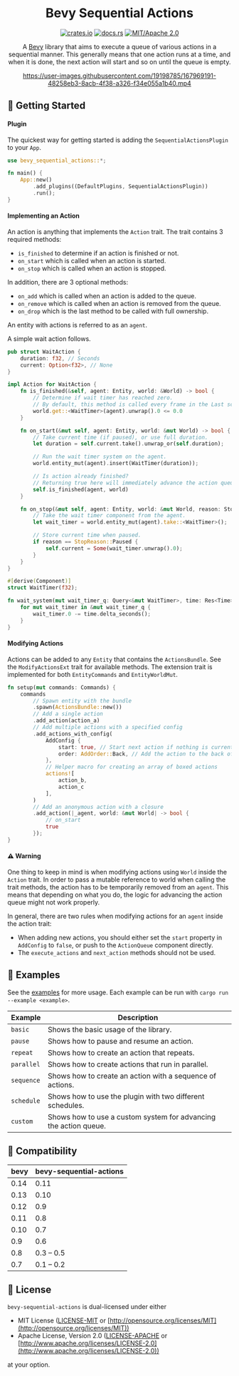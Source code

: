 <div align="center">

# Bevy Sequential Actions

[![crates.io](https://img.shields.io/crates/v/bevy-sequential-actions?style=flat-square)](https://crates.io/crates/bevy-sequential-actions)
[![docs.rs](https://img.shields.io/docsrs/bevy-sequential-actions?style=flat-square)](https://docs.rs/bevy_sequential_actions)
[![MIT/Apache 2.0](https://img.shields.io/crates/l/bevy-sequential-actions?style=flat-square)](https://github.com/hikikones/bevy-sequential-actions#license)


A [Bevy](https://bevyengine.org) library that aims to execute a queue of various actions in a sequential manner.
This generally means that one action runs at a time, and when it is done,
the next action will start and so on until the queue is empty.

https://user-images.githubusercontent.com/19198785/167969191-48258eb3-8acb-4f38-a326-f34e055a1b40.mp4

</div>

## 📜 Getting Started

#### Plugin

The quickest way for getting started is adding the `SequentialActionsPlugin` to your `App`.

```rust
use bevy_sequential_actions::*;

fn main() {
    App::new()
        .add_plugins((DefaultPlugins, SequentialActionsPlugin))
        .run();
}
```

#### Implementing an Action

An action is anything that implements the `Action` trait.
The trait contains 3 required methods:

* `is_finished` to determine if an action is finished or not.
* `on_start` which is called when an action is started.
* `on_stop` which is called when an action is stopped.

In addition, there are 3 optional methods:

* `on_add` which is called when an action is added to the queue.
* `on_remove` which is called when an action is removed from the queue.
* `on_drop` which is the last method to be called with full ownership.

An entity with actions is referred to as an `agent`.

A simple wait action follows.

```rust
pub struct WaitAction {
    duration: f32, // Seconds
    current: Option<f32>, // None
}

impl Action for WaitAction {
    fn is_finished(&self, agent: Entity, world: &World) -> bool {
        // Determine if wait timer has reached zero.
        // By default, this method is called every frame in the Last schedule.
        world.get::<WaitTimer>(agent).unwrap().0 <= 0.0
    }

    fn on_start(&mut self, agent: Entity, world: &mut World) -> bool {
        // Take current time (if paused), or use full duration.
        let duration = self.current.take().unwrap_or(self.duration);

        // Run the wait timer system on the agent.
        world.entity_mut(agent).insert(WaitTimer(duration));

        // Is action already finished?
        // Returning true here will immediately advance the action queue.
        self.is_finished(agent, world)
    }

    fn on_stop(&mut self, agent: Entity, world: &mut World, reason: StopReason) {
        // Take the wait timer component from the agent.
        let wait_timer = world.entity_mut(agent).take::<WaitTimer>();

        // Store current time when paused.
        if reason == StopReason::Paused {
            self.current = Some(wait_timer.unwrap().0);
        }
    }
}

#[derive(Component)]
struct WaitTimer(f32);

fn wait_system(mut wait_timer_q: Query<&mut WaitTimer>, time: Res<Time>) {
    for mut wait_timer in &mut wait_timer_q {
        wait_timer.0 -= time.delta_seconds();
    }
}
```

#### Modifying Actions

Actions can be added to any `Entity` that contains the `ActionsBundle`.
See the `ModifyActionsExt` trait for available methods.
The extension trait is implemented for both `EntityCommands` and `EntityWorldMut`.

```rust
fn setup(mut commands: Commands) {
    commands
        // Spawn entity with the bundle
        .spawn(ActionsBundle::new())
        // Add a single action
        .add_action(action_a)
        // Add multiple actions with a specified config
        .add_actions_with_config(
            AddConfig {
                start: true, // Start next action if nothing is currently running
                order: AddOrder::Back, // Add the action to the back of the queue
            },
            // Helper macro for creating an array of boxed actions
            actions![
                action_b,
                action_c
            ],
        )
        // Add an anonymous action with a closure
        .add_action(|_agent, world: &mut World| -> bool {
            // on_start
            true
        });
}
```

#### ⚠️ Warning

One thing to keep in mind is when modifying actions using `World` inside the `Action` trait.
In order to pass a mutable reference to world when calling the trait methods,
the action has to be temporarily removed from an `agent`.
This means that depending on what you do,
the logic for advancing the action queue might not work properly.

In general, there are two rules when modifying actions for an `agent` inside the action trait:

* When adding new actions, you should either set the `start` property in `AddConfig` to `false`,
    or push to the `ActionQueue` component directly.
* The `execute_actions` and `next_action` methods should not be used.

## 📎 Examples

See the [examples](examples/) for more usage.
Each example can be run with `cargo run --example <example>`.

| Example | Description |
| ------- | ----------- |
| `basic` | Shows the basic usage of the library. |
| `pause` | Shows how to pause and resume an action. |
| `repeat` | Shows how to create an action that repeats. |
| `parallel` | Shows how to create actions that run in parallel. |
| `sequence` | Shows how to create an action with a sequence of actions. |
| `schedule` | Shows how to use the plugin with two different schedules. |
| `custom` | Shows how to use a custom system for advancing the action queue. |

## 📌 Compatibility

| bevy | bevy-sequential-actions |
| ---- | ----------------------- |
| 0.14 | 0.11                    |
| 0.13 | 0.10                    |
| 0.12 | 0.9                     |
| 0.11 | 0.8                     |
| 0.10 | 0.7                     |
| 0.9  | 0.6                     |
| 0.8  | 0.3 – 0.5               |
| 0.7  | 0.1 – 0.2               |

## 🔖 License

`bevy-sequential-actions` is dual-licensed under either

* MIT License ([LICENSE-MIT](LICENSE-MIT) or [http://opensource.org/licenses/MIT](http://opensource.org/licenses/MIT))
* Apache License, Version 2.0 ([LICENSE-APACHE](LICENSE-APACHE) or [http://www.apache.org/licenses/LICENSE-2.0](http://www.apache.org/licenses/LICENSE-2.0))

at your option.